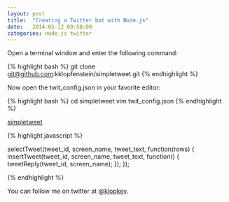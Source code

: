 ```yaml
---
layout: post
title:  "Creating a Twitter bot with Node.js"
date:   2014-05-12 09:50:00
categories: node.js twitter
---
```


Open a terminal window and enter the following command:

{% highlight bash %}
git clone git@github.com:kklopfenstein/simpletweet.git
{% endhighlight %}

Now open the twit_config.json in your favorite editor:

{% highlight bash %}
cd simpletweet
vim twit_config.json
{% endhighlight %}

[simpletweet][simple]

{% highlight javascript %}

selectTweet(tweet_id, screen_name, tweet_text, function(rows) { 
  insertTweet(tweet_id, screen_name, tweet_text, function() {
    tweetReply(tweet_id, screen_name);
  });
});

{% endhighlight %}


You can follow me on twitter at [@klopkev][klopkev].

[klopkev]: http://twitter.com/klopkev
[simple]: http://github.com/kklopfenstein/simpletweet
